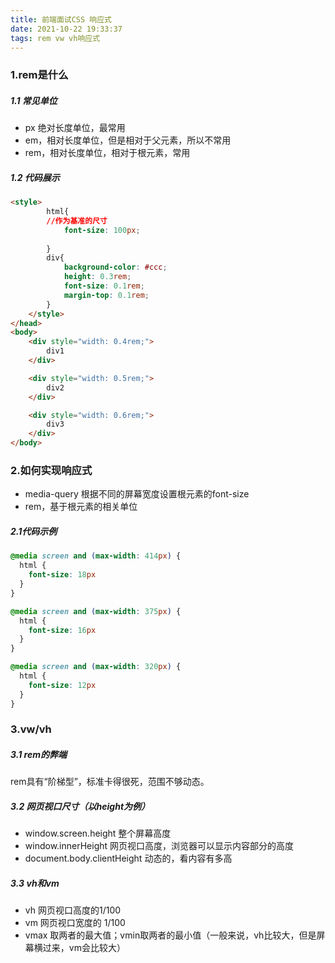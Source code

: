 ```yaml
---
title: 前端面试CSS 响应式
date: 2021-10-22 19:33:37
tags: rem vw vh响应式
---
```


### 1.rem是什么

<!-- more -->

##### 1.1 常见单位

- px 绝对长度单位，最常用
- em，相对长度单位，但是相对于父元素，所以不常用
- rem，相对长度单位，相对于根元素，常用

##### 1.2 代码展示

```html
<style>
        html{
        //作为基准的尺寸
            font-size: 100px;
            
        }
        div{
            background-color: #ccc;
            height: 0.3rem;
            font-size: 0.1rem;
            margin-top: 0.1rem;
        }
    </style>
</head>
<body>   
    <div style="width: 0.4rem;">
        div1
    </div> 

    <div style="width: 0.5rem;">
        div2
    </div> 

    <div style="width: 0.6rem;">
        div3
    </div>      
</body>
```



### 2.如何实现响应式

- media-query 根据不同的屏幕宽度设置根元素的font-size
- rem，基于根元素的相关单位

##### 2.1代码示例

```css
@media screen and (max-width: 414px) {
  html {
    font-size: 18px
  }
}

@media screen and (max-width: 375px) {
  html {
    font-size: 16px
  }
}

@media screen and (max-width: 320px) {
  html {
    font-size: 12px
  }
}

```

### 3.vw/vh

##### 3.1 rem的弊端

rem具有“阶梯型”，标准卡得很死，范围不够动态。

##### 3.2 网页视口尺寸（以height为例）

- window.screen.height 整个屏幕高度
- window.innerHeight 网页视口高度，浏览器可以显示内容部分的高度
- document.body.clientHeight  动态的，看内容有多高

##### 3.3 vh和vm

- vh 网页视口高度的1/100
- vm 网页视口宽度的 1/100
- vmax 取两者的最大值；vmin取两者的最小值（一般来说，vh比较大，但是屏幕横过来，vm会比较大）



